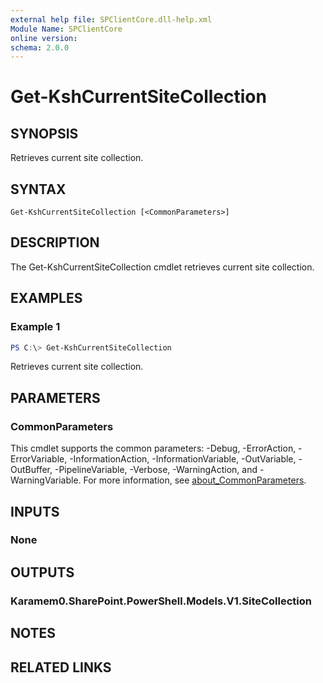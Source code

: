 ```yaml
---
external help file: SPClientCore.dll-help.xml
Module Name: SPClientCore
online version:
schema: 2.0.0
---
```


# Get-KshCurrentSiteCollection

## SYNOPSIS
Retrieves current site collection.

## SYNTAX

```
Get-KshCurrentSiteCollection [<CommonParameters>]
```

## DESCRIPTION
The Get-KshCurrentSiteCollection cmdlet retrieves current site collection.

## EXAMPLES

### Example 1
```powershell
PS C:\> Get-KshCurrentSiteCollection
```

Retrieves current site collection.

## PARAMETERS

### CommonParameters
This cmdlet supports the common parameters: -Debug, -ErrorAction, -ErrorVariable, -InformationAction, -InformationVariable, -OutVariable, -OutBuffer, -PipelineVariable, -Verbose, -WarningAction, and -WarningVariable. For more information, see [about_CommonParameters](http://go.microsoft.com/fwlink/?LinkID=113216).

## INPUTS

### None

## OUTPUTS

### Karamem0.SharePoint.PowerShell.Models.V1.SiteCollection

## NOTES

## RELATED LINKS

